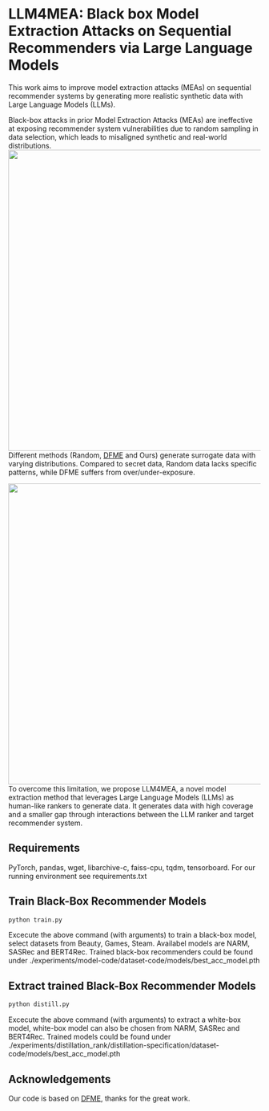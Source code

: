 # LLM4MEA: Black box Model Extraction Attacks on Sequential Recommenders via Large Language Models

This work aims to improve model extraction attacks (MEAs) on sequential recommender systems by generating more realistic synthetic data with Large Language Models (LLMs). 

Black-box attacks in prior Model Extraction Attacks (MEAs) are ineffective at exposing recommender system vulnerabilities due to random sampling in data selection, which leads to misaligned synthetic and real-world distributions. 
<img src="./pics/intro.bmp" width="600"/>
Different methods (Random, [DFME](https://github.com/Yueeeeeeee/RecSys-Extraction-Attack) and Ours) generate surrogate data with varying distributions. Compared to secret data, Random data lacks specific patterns, while DFME suffers from over/under-exposure. 

<img src="./pics/intro1.bmp" width="600"/>
To overcome this limitation, we propose LLM4MEA, a novel model extraction method that leverages Large Language Models (LLMs) as human-like rankers to generate data. 
It generates data with high coverage and a smaller gap through interactions between the LLM ranker and target recommender system.

## Requirements

PyTorch, pandas, wget, libarchive-c, faiss-cpu, tqdm, tensorboard. For our running environment see requirements.txt


## Train Black-Box Recommender Models

```bash
python train.py
```
Excecute the above command (with arguments) to train a black-box model, select datasets from Beauty, Games, Steam. Availabel models are NARM, SASRec and BERT4Rec. Trained black-box recommenders could be found under ./experiments/model-code/dataset-code/models/best_acc_model.pth


## Extract trained Black-Box Recommender Models

```bash
python distill.py
```
Excecute the above command (with arguments) to extract a white-box model, white-box model can also be chosen from NARM, SASRec and BERT4Rec. Trained models could be found under ./experiments/distillation_rank/distillation-specification/dataset-code/models/best_acc_model.pth


## Acknowledgements
Our code is based on [DFME](https://github.com/Yueeeeeeee/RecSys-Extraction-Attack), thanks for the great work.
